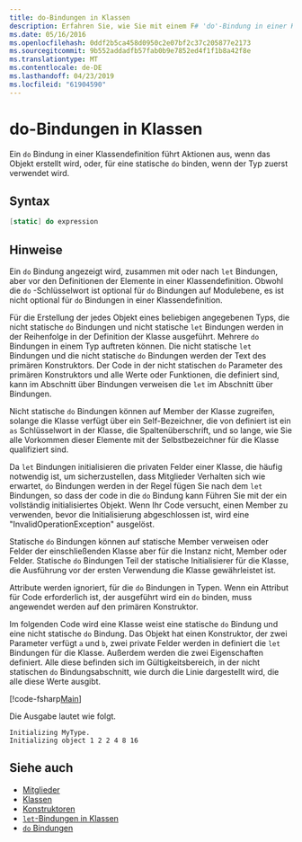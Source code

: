 ```yaml
---
title: do-Bindungen in Klassen
description: Erfahren Sie, wie Sie mit einem F# 'do'-Bindung in einer Klassendefinition, Aktionen ausgeführt werden, wenn das Objekt erstellt wird, oder wenn der Typ zuerst verwendet wird.
ms.date: 05/16/2016
ms.openlocfilehash: 0ddf2b5ca458d0950c2e07bf2c37c205877e2173
ms.sourcegitcommit: 9b552addadfb57fab0b9e7852ed4f1f1b8a42f8e
ms.translationtype: MT
ms.contentlocale: de-DE
ms.lasthandoff: 04/23/2019
ms.locfileid: "61904590"
---
```

# <a name="do-bindings-in-classes"></a>do-Bindungen in Klassen

Ein `do` Bindung in einer Klassendefinition führt Aktionen aus, wenn das Objekt erstellt wird, oder, für eine statische `do` binden, wenn der Typ zuerst verwendet wird.

## <a name="syntax"></a>Syntax

```fsharp
[static] do expression
```

## <a name="remarks"></a>Hinweise

Ein `do` Bindung angezeigt wird, zusammen mit oder nach `let` Bindungen, aber vor den Definitionen der Elemente in einer Klassendefinition. Obwohl die `do` -Schlüsselwort ist optional für `do` Bindungen auf Modulebene, es ist nicht optional für `do` Bindungen in einer Klassendefinition.

Für die Erstellung der jedes Objekt eines beliebigen angegebenen Typs, die nicht statische `do` Bindungen und nicht statische `let` Bindungen werden in der Reihenfolge in der Definition der Klasse ausgeführt. Mehrere `do` Bindungen in einem Typ auftreten können. Die nicht statische `let` Bindungen und die nicht statische `do` Bindungen werden der Text des primären Konstruktors. Der Code in der nicht statischen `do` Parameter des primären Konstruktors und alle Werte oder Funktionen, die definiert sind, kann im Abschnitt über Bindungen verweisen die `let` im Abschnitt über Bindungen.

Nicht statische `do` Bindungen können auf Member der Klasse zugreifen, solange die Klasse verfügt über ein Self-Bezeichner, die von definiert ist ein `as` Schlüsselwort in der Klasse, die Spaltenüberschrift, und so lange, wie Sie alle Vorkommen dieser Elemente mit der Selbstbezeichner für die Klasse qualifiziert sind.

Da `let` Bindungen initialisieren die privaten Felder einer Klasse, die häufig notwendig ist, um sicherzustellen, dass Mitglieder Verhalten sich wie erwartet, `do` Bindungen werden in der Regel fügen Sie nach dem `let` Bindungen, so dass der code in die `do` Bindung kann Führen Sie mit der ein vollständig initialisiertes Objekt. Wenn Ihr Code versucht, einen Member zu verwenden, bevor die Initialisierung abgeschlossen ist, wird eine "InvalidOperationException" ausgelöst.

Statische `do` Bindungen können auf statische Member verweisen oder Felder der einschließenden Klasse aber für die Instanz nicht, Member oder Felder. Statische `do` Bindungen Teil der statische Initialisierer für die Klasse, die Ausführung vor der ersten Verwendung die Klasse gewährleistet ist.

Attribute werden ignoriert, für die `do` Bindungen in Typen. Wenn ein Attribut für Code erforderlich ist, der ausgeführt wird ein `do` binden, muss angewendet werden auf den primären Konstruktor.

Im folgenden Code wird eine Klasse weist eine statische `do` Bindung und eine nicht statische `do` Bindung. Das Objekt hat einen Konstruktor, der zwei Parameter verfügt `a` und `b`, zwei private Felder werden in definiert die `let` Bindungen für die Klasse. Außerdem werden die zwei Eigenschaften definiert. Alle diese befinden sich im Gültigkeitsbereich, in der nicht statischen `do` Bindungsabschnitt, wie durch die Linie dargestellt wird, die alle diese Werte ausgibt.

[!code-fsharp[Main](../../../../samples/snippets/fsharp/lang-ref-1/snippet3101.fs)]

Die Ausgabe lautet wie folgt.

```console
Initializing MyType.
Initializing object 1 2 2 4 8 16
```

## <a name="see-also"></a>Siehe auch

- [Mitglieder](index.md)
- [Klassen](../classes.md)
- [Konstruktoren](constructors.md)
- [`let`-Bindungen in Klassen](let-bindings-in-classes.md)
- [`do` Bindungen](../functions/do-Bindings.md)